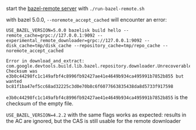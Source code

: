 start the [bazel-remote server](https://github.com/buchgr/bazel-remote) with `./run-bazel-remote.sh`

with bazel 5.0.0, `--noremote_accept_cached` will encounter an error:

```
USE_BAZEL_VERSION=5.0.0 bazelisk build hello --remote_cache=grpc://127.0.0.1:9092 --experimental_remote_downloader=grpc://127.0.0.1:9092 --disk_cache=tmp/disk_cache --repository_cache=tmp/repo_cache --noremote_accept_cached
```

```
Error in download_and_extract: com.google.devtools.build.lib.bazel.repository.downloader.UnrecoverableHttpException: Checksum was e3b0c44298fc1c149afbf4c8996fb92427ae41e4649b934ca495991b7852b855 but wanted bc81f1ba47ef5cc68ad32225c3d0e70b8c6f6077663835438da8d5733f917598
```

`e3b0c44298fc1c149afbf4c8996fb92427ae41e4649b934ca495991b7852b855` is the checksum of the empty file.

`USE_BAZEL_VERSION=4.2.2` with the same flags works as expected: results in the AC are ignored, but the CAS is still usable for the remote downloader